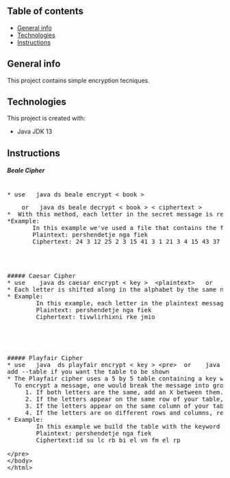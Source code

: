 ## Table of contents
* [General info](#general-info)
* [Technologies](#technologies)
* [Instructions](#instructions)


## General info
This project contains simple encryption tecniques.



## Technologies
 This project is created with:
* Java JDK 13


## Instructions
##### Beale Cipher
<pre> 
* use   java ds beale encrypt < book > <plaintext>    or   java ds beale decrypt < book > < ciphertext >
*  With this method, each letter in the secret message is replaced with a number which represents the position of a word in the book which starts with this letter.   
*Example:
       In this example we've used a file that contains the following text " the quick brown fox jumps over the lazy dog."
       Plaintext: pershendetje nga fiek
       Ciphertext: 24 3 12 25 2 3 15 41 3 1 21 3 4 15 43 37 4 17 7 3 9



                 
##### Caesar Cipher
* use    java ds caesar encrypt < key >  <plaintext>   or    java ds caesar decrypt < key > < ciphertext >   or   java ds caesar bruteForce < plaintext >
* Each letter is shifted along in the alphabet by the same number of letters.
* Example:
        In this example, each letter in the plaintext message has been shifted 4 letters down in the alphabet.
        Plaintext: pershendetje nga fiek
        Ciphertext: tivwlirhixni rke jmio
        
        
        
        
        
##### Playfair Cipher
* use   java  ds playfair encrypt < key > <pre>  or    java  ds playfair decrypt < key > < ciphertext >       
add --table if you want the table to be shown
* The Playfair cipher uses a 5 by 5 table containing a key word or phrase. To generate the table, one would first fill in the spaces of the table with the letters of the keyword (dropping any duplicate letters), then fill the remaining spaces with the rest of the letters of the alphabet in order (to reduce the alphabet to fit you can either omit "Q" or replace "J" with "I")
  To encrypt a message, one would break the message into groups of 2 letters.
     1. If both letters are the same, add an X between them. Encrypt the new pair, re-pair the remining letters and continue.
     2. If the letters appear on the same row of your table, replace them with the letters to their immediate right respectively, wrapping around to the left side of the row if necessary. For example, using the table above, the letter pair GJ would be encoded as HF.
     3. If the letters appear on the same column of your table, replace them with the letters immediately below, wrapping around to the top if necessary. For example, using the table above, the letter pair MD would be encoded as UG.
     4. If the letters are on different rows and columns, replace them with the letters on the same row respectively but at the other pair of corners of the rectangle defined by the original pair. The order is important - the first letter of the pair should be replaced first. For example, using the table above, the letter pair EB would be encoded as WD. 
* Example:
        In this example we build the table with the keyword "topi". 
        Plaintext: pershendetje nga fiek
        Ciphertext:id su lc rb bi el vn fm el rp
        
</pre>        
